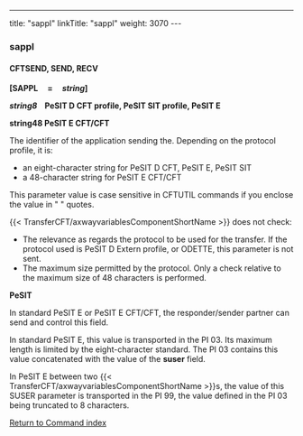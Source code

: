 ---
title: "sappl"
linkTitle: "sappl"
weight: 3070
---<span id="sappl"></span>

### sappl

#### CFTSEND, SEND, RECV

****[SAPPL     =    
*string*]****

*****string8*
   **PeSIT
D CFT profile, PeSIT SIT profile, PeSIT E******

****string48 PeSIT
E CFT/CFT****

The identifier of the application sending the. Depending on the protocol
profile, it is:

- an
    eight-character string for PeSIT D CFT, PeSIT E, PeSIT SIT
- a 48-character
    string for PeSIT E CFT/CFT

This parameter value is case sensitive in CFTUTIL commands if you enclose the value in " " quotes.

{{< TransferCFT/axwayvariablesComponentShortName  >}} does not check:

- The relevance as
    regards the protocol to be used for the transfer. If the protocol used
    is PeSIT D Extern profile, or ODETTE,
    this parameter is not sent.
- The maximum size
    permitted by the protocol. Only a check relative to the maximum size of
    48 characters is performed.

****PeSIT****

In standard PeSIT E or PeSIT E CFT/CFT, the responder/sender
partner can send and control this field.

In standard PeSIT E, this value is transported in the PI 03. Its maximum
length is limited by the eight-character standard. The PI 03 contains
this value concatenated with the value of the ****suser****
field.

In PeSIT E between two {{< TransferCFT/axwayvariablesComponentShortName  >}}s, the value of this SUSER parameter is transported in the PI 99, the value defined in the PI 03 being truncated to 8 characters.

[Return to Command index](../../)

 
